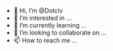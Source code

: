 - 👋 Hi, I’m @Dotclv
- 👀 I’m interested in ...
- 🌱 I’m currently learning ...
- 💞️ I’m looking to collaborate on ...
- 📫 How to reach me ...

<!---
Dotclv/Dotclv is a ✨ special ✨ repository because its `README.md` (this file) appears on your GitHub profile.
You can click the Preview link to take a look at your changes.
--->
